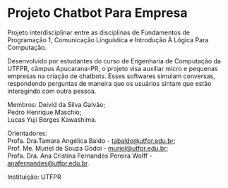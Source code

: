 # Projeto Chatbot Para Empresa
Projeto interdisciplinar entre as disciplinas de Fundamentos de Programação 1, Comunicação Linguística e Introdução À Lógica Para Computação.

Desenvolvido por estudantes do curso de Engenharia de Computação da UTFPR, câmpus Apucarana-PR, o projeto visa auxiliar micro e pequenas empresas na criação de chatbots. Esses softwares simulam conversas, respondendo perguntas de maneira que os usuários sintam que estão interagindo com outra pessoa.

Membros: 
Deivid da Silva Galvão;  
Pedro Henrique Maschio;  
Lucas Yuji Borges Kawashima.  

Orientadores:   
Profa. Dra.Tamara Angélica Baldo - tabaldo@utfpr.edu.br;    
Prof. Me. Muriel de Souza Godoi - muriel@utfpr.edu.br;    
Profa. Dra. Ana Cristina Fernandes Pereira Wolff - anafernandes@utfpr.edu.br.  

Instituição: UTFPR
